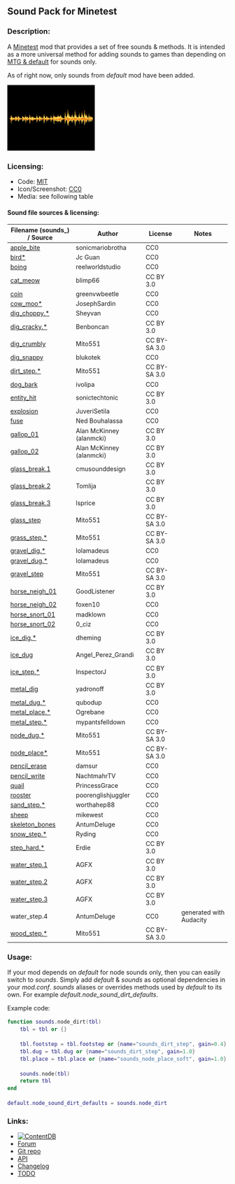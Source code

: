 ## Sound Pack for Minetest

### Description:

A [Minetest][] mod that provides a set of free sounds & methods. It is intended as a more universal method for adding sounds to games than depending on [MTG & default][default] for sounds only.

As of right now, only sounds from *default* mod have been added.

<img src="screenshot.png" alt="icon" width="200" />

### Licensing:

- Code: [MIT](LICENSE.txt)
- Icon/Screenshot: [CC0](https://openclipart.org/detail/260975)
- Media: see following table

#### Sound file sources & licensing:

| Filename (sounds_) / Source  | Author                   | License      | Notes                   |
| ---------------------------- | ------------------------ | ------------ | ----------------------- |
| [apple_bite][]               | sonicmariobrotha         | CC0          |                         |
| [bird*][bird]                | Jc Guan                  | CC0          |                         |
| [boing][]                    | reelworldstudio          | CC0          |                         |
| [cat_meow][]                 | blimp66                  | CC BY 3.0    |                         |
| [coin][]                     | greenvwbeetle            | CC0          |                         |
| [cow_moo*][cow_moo]          | JosephSardin             | CC0          |                         |
| [dig_choppy.*][dig_choppy]   | Sheyvan                  | CC0          |                         |
| [dig_cracky.*][dig_cracky]   | Benboncan                | CC BY 3.0    |                         |
| [dig_crumbly][default]       | Mito551                  | CC BY-SA 3.0 |                         |
| [dig_snappy][]               | blukotek                 | CC0          |                         |
| [dirt_step.*][default]       | Mito551                  | CC BY-SA 3.0 |                         |
| [dog_bark][]                 | ivolipa                  | CC0          |                         |
| [entity_hit][]               | sonictechtonic           | CC BY 3.0    |                         |
| [explosion][]                | JuveriSetila             | CC0          |                         |
| [fuse][]                     | Ned Bouhalassa           | CC0          |                         |
| [gallop_01][]                | Alan McKinney (alanmcki) | CC BY 3.0    |                         |
| [gallop_02][]                | Alan McKinney (alanmcki) | CC BY 3.0    |                         |
| [glass_break.1][]            | cmusounddesign           | CC BY 3.0    |                         |
| [glass_break.2][]            | Tomlija                  | CC BY 3.0    |                         |
| [glass_break.3][]            | lsprice                  | CC BY 3.0    |                         |
| [glass_step][default]        | Mito551                  | CC BY-SA 3.0 |                         |
| [grass_step.*][default]      | Mito551                  | CC BY-SA 3.0 |                         |
| [gravel_dig.*][gravel_dig]   | lolamadeus               | CC0          |                         |
| [gravel_dug.*][gravel_dig]   | lolamadeus               | CC0          |                         |
| [gravel_step][default]       | Mito551                  | CC BY-SA 3.0 |                         |
| [horse_neigh_01][]           | GoodListener             | CC BY 3.0    |                         |
| [horse_neigh_02][]           | foxen10                  | CC0          |                         |
| [horse_snort_01][]           | madklown                 | CC0          |                         |
| [horse_snort_02][]           | 0_ciz                    | CC0          |                         |
| [ice_dig.*][ice_dig]         | dheming                  | CC BY 3.0    |                         |
| [ice_dug][]                  | Angel_Perez_Grandi       | CC BY 3.0    |                         |
| [ice_step.*][ice_step]       | InspectorJ               | CC BY 3.0    |                         |
| [metal_dig][]                | yadronoff                | CC BY 3.0    |                         |
| [metal_dug.*][metal_dug]     | qubodup                  | CC0          |                         |
| [metal_place.*][metal_place] | Ogrebane                 | CC0          |                         |
| [metal_step.*][metal_step]   | mypantsfelldown          | CC0          |                         |
| [node_dug.*][default]        | Mito551                  | CC BY-SA 3.0 |                         |
| [node_place*][default]       | Mito551                  | CC BY-SA 3.0 |                         |
| [pencil_erase][]             | damsur                   | CC0          |                         |
| [pencil_write][]             | NachtmahrTV              | CC0          |                         |
| [quail][]                    | PrincessGrace            | CC0          |                         |
| [rooster][]                  | poorenglishjuggler       | CC0          |                         |
| [sand_step.*][sand_step]     | worthahep88              | CC0          |                         |
| [sheep][]                    | mikewest                 | CC0          |                         |
| [skeleton_bones][]           | AntumDeluge              | CC0          |                         |
| [snow_step.*][snow_step]     | Ryding                   | CC0          |                         |
| [step_hard.*][step_hard]     | Erdie                    | CC BY 3.0    |                         |
| [water_step.1][]             | AGFX                     | CC BY 3.0    |                         |
| [water_step.2][]             | AGFX                     | CC BY 3.0    |                         |
| [water_step.3][]             | AGFX                     | CC BY 3.0    |                         |
| water_step.4                 | AntumDeluge              | CC0          | generated with Audacity |
| [wood_step.*][default]       | Mito551                  | CC BY-SA 3.0 |                         |

### Usage:

If your mod depends on *default* for node sounds only, then you can easily switch to *sounds*. Simply add *default* & *sounds* as optional dependencies in your *mod.conf*. *sounds* aliases or overrides methods used by *default* to its own. For example *default.node_sound_dirt_defaults*.

Example code:
```lua
function sounds.node_dirt(tbl)
	tbl = tbl or {}

	tbl.footstep = tbl.footstep or {name="sounds_dirt_step", gain=0.4}
	tbl.dug = tbl.dug or {name="sounds_dirt_step", gain=1.0}
	tbl.place = tbl.place or {name="sounds_node_place_soft", gain=1.0}

	sounds.node(tbl)
	return tbl
end

default.node_sound_dirt_defaults = sounds.node_dirt
```

### Links:

- [![ContentDB](https://content.minetest.net/packages/AntumDeluge/sounds/shields/title/)](https://content.minetest.net/packages/AntumDeluge/sounds/)
- [Forum](https://forum.minetest.net/viewtopic.php?t=26868)
- [Git repo](https://github.com/AntumMT/mod-sounds)
- [API](https://antummt.github.io/mod-sounds/docs/api.html)
- [Changelog](changelog.txt)
- [TODO](TODO.txt)


[Minetest]: http://minetest.net/
[default]: https://github.com/minetest/minetest_game/tree/master/mods/default

[apple_bite]: https://freesound.org/s/333825/
[bird]: https://soundbible.com/340-Bird-Song.html
[boing]: https://freesound.org/s/161122/
[cat_meow]: https://freesound.org/s/397661/
[coin]: https://freesound.org/s/423332/
[cow_moo]: https://freesound.org/s/177253/
[dog_bark]: https://freesound.org/s/328730/
[glass_break.1]: https://freesound.org/s/71947/
[glass_break.2]: https://freesound.org/s/97669/
[glass_break.3]: https://freesound.org/s/88808/
[dig_choppy]: https://freesound.org/s/476113/
[dig_cracky]: https://freesound.org/s/71823/
[dig_snappy]: https://freesound.org/s/251660/
[entity_hit]: https://freesound.org/s/241872/
[explosion]: https://freesound.org/s/514133/
[fuse]: https://freesound.org/s/8320/
[gallop_01]: https://freesound.org/s/403026/
[gallop_02]: https://freesound.org/s/403025/
[gravel_dig]: https://freesound.org/s/179341/
[horse_neigh_01]: https://freesound.org/s/322443/
[horse_neigh_02]: https://freesound.org/s/149024/
[horse_snort_01]: https://freesound.org/s/184503/
[horse_snort_02]: https://freesound.org/s/475480/
[ice_dig]: https://freesound.org/s/268023/
[ice_dug]: https://freesound.org/s/49190/
[ice_step]: https://freesound.org/s/416967/
[metal_dig]: https://freesound.org/s/320397/
[metal_dug]: https://opengameart.org/node/18150
[metal_place]: https://opengameart.org/node/3511
[metal_step]: https://freesound.org/s/398937/
[pencil_erase]: https://freesound.org/s/443241/
[pencil_write]: https://freesound.org/s/571800/
[quail]: https://freesound.org/s/329371/
[rooster]: https://freesound.org/s/269496/
[sand_step]: https://freesound.org/s/319224/
[sheep]: https://freesound.org/s/414342/
[skeleton_bones]: https://opengameart.org/node/16324
[snow_step]: https://freesound.org/s/94337/
[step_hard]: https://freesound.org/s/41579/
[water_step.1]: https://freesound.org/s/20432/
[water_step.2]: https://freesound.org/s/20434/
[water_step.3]: https://freesound.org/s/20437/
